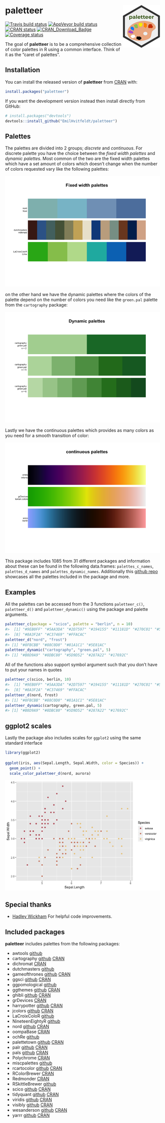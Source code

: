 
<!-- README.md is generated from README.Rmd. Please edit that file -->

# paletteer <img src="man/figures/logo.png" align="right" />

[![Travis build
status](https://travis-ci.org/EmilHvitfeldt/paletteer.svg?branch=master)](https://travis-ci.org/EmilHvitfeldt/paletteer)
[![AppVeyor build
status](https://ci.appveyor.com/api/projects/status/github/EmilHvitfeldt/paletteer?branch=master&svg=true)](https://ci.appveyor.com/project/EmilHvitfeldt/paletteer)
[![CRAN
status](https://www.r-pkg.org/badges/version/paletteer)](https://cran.r-project.org/package=paletteer)
[![CRAN\_Download\_Badge](http://cranlogs.r-pkg.org/badges/paletteer)](https://CRAN.R-project.org/package=paletteer)
[![Coverage
status](https://codecov.io/gh/EmilHvitfeldt/paletteer/branch/master/graph/badge.svg)](https://codecov.io/github/EmilHvitfeldt/paletteer?branch=master)

The goal of **paletteer** is to be a comprehensive collection of color
palettes in R using a common interface. Think of it as the “caret of
palettes”.

## Installation

You can install the released version of **paletteer** from
[CRAN](https://CRAN.R-project.org) with:

``` r
install.packages("paletteer")
```

If you want the development version instead then install directly from
GitHub:

``` r
# install.packages("devtools")
devtools::install_github("EmilHvitfeldt/paletteer")
```

## Palettes

The palettes are divided into 2 groups; *discrete* and *continuous*. For
discrete palette you have the choice between the *fixed width palettes*
and *dynamic palettes*. Most common of the two are the fixed width
palettes which have a set amount of colors which doesn’t change when the
number of colors requested vary like the following palettes:

![](man/figures/README-unnamed-chunk-2-1.png)<!-- -->

on the other hand we have the dynamic palettes where the colors of the
palette depend on the number of colors you need like the `green.pal`
palette from the `cartography` package:

![](man/figures/README-unnamed-chunk-3-1.png)<!-- -->

Lastly we have the continuous palettes which provides as many colors as
you need for a smooth transition of color:

![](man/figures/README-unnamed-chunk-4-1.png)<!-- -->

This package includes 1085 from 31 different packages and information
about these can be found in the following data.frames:
`palettes_c_names`, `palettes_d_names` and `palettes_dynamic_names`.
Additionally this [github
repo](https://github.com/EmilHvitfeldt/r-color-palettes) showcases all
the palettes included in the package and more.

## Examples

All the palettes can be accessed from the 3 functions `paletteer_c()`,
`paletteer_d()` and `paletteer_dynamic()` using the package and palette
arguments.

``` r
paletteer_c(package = "scico", palette = "berlin", n = 10)
#>  [1] "#9EB0FF" "#5AA3DA" "#2D7597" "#194155" "#11181D" "#270C01" "#501802"
#>  [8] "#8A3F2A" "#C37469" "#FFACAC"
paletteer_d("nord", "frost")
#> [1] "#8FBCBB" "#88C0D0" "#81A1C1" "#5E81AC"
paletteer_dynamic("cartography", "green.pal", 5)
#> [1] "#B8D9A9" "#8DBC80" "#5D9D52" "#287A22" "#17692C"
```

All of the functions also support symbol argument such that you don’t
have to put your names in quotes

``` r
paletteer_c(scico, berlin, 10)
#>  [1] "#9EB0FF" "#5AA3DA" "#2D7597" "#194155" "#11181D" "#270C01" "#501802"
#>  [8] "#8A3F2A" "#C37469" "#FFACAC"
paletteer_d(nord, frost)
#> [1] "#8FBCBB" "#88C0D0" "#81A1C1" "#5E81AC"
paletteer_dynamic(cartography, green.pal, 5)
#> [1] "#B8D9A9" "#8DBC80" "#5D9D52" "#287A22" "#17692C"
```

## ggplot2 scales

Lastly the package also includes scales for `ggplot2` using the same
standard interface

``` r
library(ggplot2)

ggplot(iris, aes(Sepal.Length, Sepal.Width, color = Species)) +
  geom_point() +
  scale_color_paletteer_d(nord, aurora)
```

![](man/figures/README-unnamed-chunk-7-1.png)<!-- -->

## Special thanks

  - [Hadley Wickham](https://github.com/hadley) For helpful code
    improvements.

## Included packages

**paletteer** includes palettes from the following packages:

  - awtools [github](https://github.com/awhstin/awtools)
  - cartography [github](https://github.com/riatelab/cartography)
    [CRAN](https://cran.r-project.org/web/packages/cartography/index.html)
  - dichromat
    [CRAN](https://cran.r-project.org/web/packages/dichromat/index.html)
  - dutchmasters [github](https://github.com/EdwinTh/dutchmasters)
  - gameofthrones [github](https://github.com/aljrico/gameofthrones)
    [CRAN](https://cran.r-project.org/web/packages/gameofthrones/index.html)
  - ggsci [github](https://github.com/road2stat/ggsci)
    [CRAN](https://cran.r-project.org/web/packages/ggsci/index.html)
  - ggpomological [github](https://github.com/gadenbuie/ggpomological)
  - ggthemes [github](https://github.com/jrnold/ggthemes)
    [CRAN](https://cran.r-project.org/web/packages/ggthemes/index.html)
  - ghibli [github](https://github.com/ewenme/ghibli)
    [CRAN](https://cran.r-project.org/web/packages/ghibli/index.html)
  - grDevices
    [CRAN](https://cran.r-project.org/web/packages/RGraphics/index.html)
  - harrypotter [github](https://github.com/aljrico/harrypotter)
    [CRAN](https://cran.r-project.org/web/packages/harrypotter)
  - jcolors [github](https://github.com/jaredhuling/jcolors)
    [CRAN](https://cran.r-project.org/web/packages/jcolors/index.html)
  - LaCroixColoR [github](https://github.com/johannesbjork/LaCroixColoR)
  - NineteenEightyR [github](https://github.com/m-clark/NineteenEightyR)
  - nord [github](https://github.com/jkaupp/nord)
    [CRAN](https://cran.r-project.org/web/packages/nord/index.html)
  - oompaBase
    [CRAN](https://cran.r-project.org/web/packages/oompaBase/index.html)
  - ochRe [github](https://github.com/ropenscilabs/ochRe)
  - palettetown [github](https://github.com/timcdlucas/palettetown)
    [CRAN](https://cran.r-project.org/web/packages/palettetown/index.html)
  - palr [github](https://github.com/AustralianAntarcticDivision/palr)
    [CRAN](https://cran.r-project.org/web/packages/palr/index.html)
  - pals [github](https://github.com/kwstat/pals)
    [CRAN](https://cran.r-project.org/web/packages/pals/index.html)
  - Polychrome
    [CRAN](https://cran.r-project.org/web/packages/Polychrome/index.html)
  - miscpalettes [github](https://github.com/EmilHvitfeldt/miscpalettes)
  - rcartocolor [github](https://github.com/Nowosad/rcartocolor)
    [CRAN](https://cran.r-project.org/web/packages/rcartocolor/index.html)
  - RColorBrewer
    [CRAN](https://cran.r-project.org/web/packages/RColorBrewer/index.html)
  - Redmonder
    [CRAN](https://cran.r-project.org/web/packages/Redmonder/index.html)
  - RSkittleBrewer
    [github](https://github.com/alyssafrazee/RSkittleBrewer)
  - scico [github](https://github.com/thomasp85/scico)
    [CRAN](https://cran.r-project.org/web/packages/scico/index.html)
  - tidyquant [github](https://github.com/business-science/tidyquant)
    [CRAN](https://cran.r-project.org/web/packages/tidyquant/index.html)
  - viridis [github](https://github.com/sjmgarnier/viridis)
    [CRAN](https://cran.r-project.org/web/packages/viridis/index.html)
  - visibly [github](https://github.com/m-clark/visibly)
    [CRAN](https://cran.r-project.org/web/packages/visibly/index.html)
  - wesanderson [github](https://github.com/karthik/wesanderson)
    [CRAN](https://cran.r-project.org/web/packages/wesanderson/index.html)
  - yarrr [github](https://github.com/ndphillips/yarrr)
    [CRAN](https://cran.r-project.org/web/packages/yarrr/index.html)
